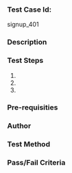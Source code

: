 ### Test Case Id:
signup_401

### Description

### Test Steps
1.
2.
3.

### Pre-requisities

### Author

### Test Method

### Pass/Fail Criteria
